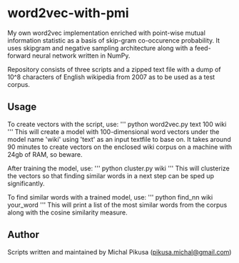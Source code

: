 # word2vec-with-pmi
My own word2vec implementation enriched with point-wise mutual information statistic as a basis of skip-gram co-occurence probability. It uses skipgram and negative sampling architecture along with a feed-forward neural network written in NumPy.

Repository consists of three scripts and a zipped text file with a dump of 10^8 characters of English wikipedia from 2007 as to be used as a test corpus.

## Usage

To create vectors with the script, use:
'''
python word2vec.py text 100 wiki
'''
This will create a model with 100-dimensional word vectors under the model name 'wiki' using 'text' as an input textfile to base on. It takes around 90 minutes to create vectors on the enclosed wiki corpus on a machine with 24gb of RAM, so beware.

After training the model, use:
'''
python cluster.py wiki
'''
This will clusterize the vectors so that finding similar words in a next step can be sped up significantly.

To find similar words with a trained model, use:
'''
python find_nn wiki your_word
'''
This will print a list of the most similar words from the corpus along with the cosine similarity measure.

## Author
Scripts written and maintained by Michal Pikusa (pikusa.michal@gmail.com)